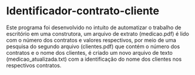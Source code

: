 # Identificador-contrato-cliente
Este programa foi desenvolvido no intuito de automatizar o trabalho de escritório em uma construtora, um arquivo de extrato (medicao.pdf) é lido com o número dos contratos e valores respectivos, por meio de uma pesquisa do segundo arquivo (clientes.pdf) que contém  o número dos contratos e o nome dos clientes, é criado um novo arquivo de texto (medicao_atualizada.txt) com a identificação do nome dos clientes nos respectivos contratos.
